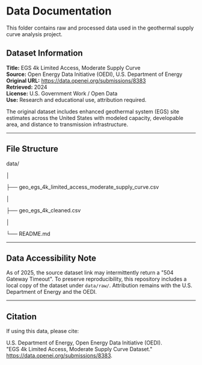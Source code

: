 # Data Documentation

This folder contains raw and processed data used in the geothermal supply curve analysis project.

## Dataset Information

**Title:** EGS 4k Limited Access, Moderate Supply Curve  
**Source:** Open Energy Data Initiative (OEDI), U.S. Department of Energy  
**Original URL:** https://data.openei.org/submissions/8383  
**Retrieved:** 2024  
**License:** U.S. Government Work / Open Data  
**Use:** Research and educational use, attribution required.

The original dataset includes enhanced geothermal system (EGS) site estimates across the United States with modeled capacity, developable area, and distance to transmission infrastructure.

---

## File Structure

data/

│

├── geo_egs_4k_limited_access_moderate_supply_curve.csv

│

├── geo_egs_4k_cleaned.csv

│

└── README.md

---

## Data Accessibility Note

As of 2025, the source dataset link may intermittently return a "504 Gateway Timeout". To preserve reproducibility, this repository includes a local copy of the dataset under `data/raw/`. Attribution remains with the U.S. Department of Energy and the OEDI.

---

## Citation

If using this data, please cite:

U.S. Department of Energy, Open Energy Data Initiative (OEDI).  
"EGS 4k Limited Access, Moderate Supply Curve Dataset."  
https://data.openei.org/submissions/8383.

